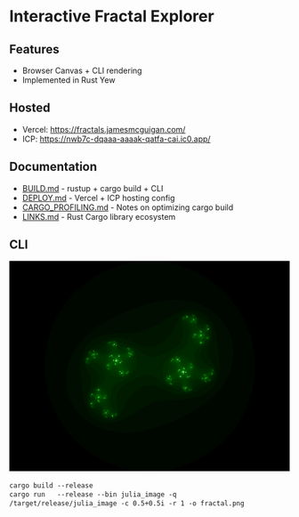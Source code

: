 # Interactive Fractal Explorer

## Features
- Browser Canvas + CLI rendering
- Implemented in Rust Yew

## Hosted
- Vercel: https://fractals.jamesmcguigan.com/
- ICP:    https://nwb7c-dqaaa-aaaak-qatfa-cai.ic0.app/

## Documentation
- [BUILD.md](BUILD.md) - rustup + cargo build + CLI
- [DEPLOY.md](DEPLOY.md) - Vercel + ICP hosting config
- [CARGO_PROFILING.md](CARGO_PROFILING.md) - Notes on optimizing cargo build
- [LINKS.md](LINKS.md) - Rust Cargo library ecosystem

## CLI
![](./fractals_cli/fractal.png)
```
cargo build --release
cargo run   --release --bin julia_image -q
/target/release/julia_image -c 0.5+0.5i -r 1 -o fractal.png
```